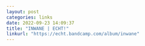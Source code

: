```yaml
---
layout: post
categories: links
date: 2022-09-23 14:09:37
title: "INWANE | ECHT!"
linkurl: "https://echt.bandcamp.com/album/inwane"
---
```

